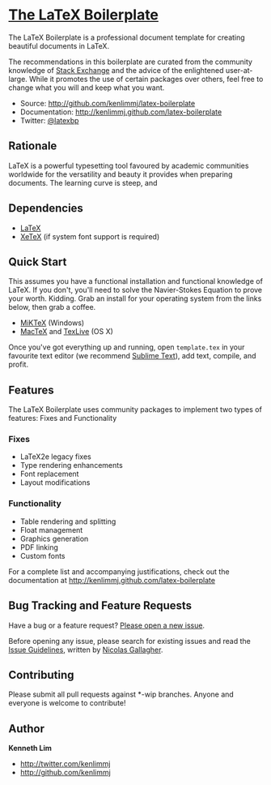 # [The LaTeX Boilerplate](http://kenlimmj.github.com/latex-boilerplate/)

The LaTeX Boilerplate is a professional document template for creating beautiful documents in LaTeX.

The recommendations in this boilerplate are curated from the community knowledge of [Stack Exchange](http://tex.stackexchange.com/) and the advice of the enlightened user-at-large. While it promotes the use of certain packages over others, feel free to change what you will and keep what you want.

* Source: http://github.com/kenlimmj/latex-boilerplate
* Documentation: http://kenlimmj.github.com/latex-boilerplate
* Twitter: [@latexbp](http://twitter.com/latexbp/)

## Rationale

LaTeX is a powerful typesetting tool favoured by academic communities worldwide for the versatility and beauty it provides when preparing documents. The learning curve is steep, and

## Dependencies

* [LaTeX](http://www.latex-project.org/)
* [XeTeX](http://tug.org/xetex) (if system font support is required)

## Quick Start

This assumes you have a functional installation and functional knowledge of LaTeX. If you don't, you'll need to solve the Navier-Stokes Equation to prove your worth. Kidding. Grab an install for your operating system from the links below, then grab a coffee.

* [MiKTeX](http://miktex.org/) (Windows)
* [MacTeX](http://tug.org/mactex/) and [TexLive](http://tug.org/texlive) (OS X)

Once you've got everything up and running, open ```template.tex``` in your favourite text editor (we recommend [Sublime Text](http://www.sublimetext.com)), add text, compile, and profit.

## Features

The LaTeX Boilerplate uses community packages to implement two types of features: Fixes and Functionality

### Fixes
* LaTeX2e legacy fixes
* Type rendering enhancements
* Font replacement
* Layout modifications

### Functionality
* Table rendering and splitting
* Float management
* Graphics generation
* PDF linking
* Custom fonts

For a complete list and accompanying justifications, check out the documentation at http://kenlimmj.github.com/latex-boilerplate

## Bug Tracking and Feature Requests

Have a bug or a feature request? [Please open a new issue](https://github.com/kenlimmj/latex-boilerplate/issues).

Before opening any issue, please search for existing issues and read the [Issue Guidelines](https://github.com/necolas/issue-guidelines), written by [Nicolas Gallagher](https://github.com/necolas/).

## Contributing

Please submit all pull requests against *-wip branches. Anyone and everyone is welcome to contribute!

## Author

**Kenneth Lim**
+ http://twitter.com/kenlimmj
+ http://github.com/kenlimmj